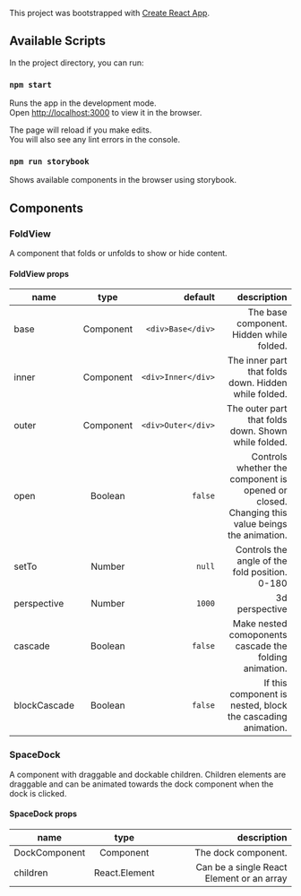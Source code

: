 This project was bootstrapped with [Create React App](https://github.com/facebook/create-react-app).

## Available Scripts

In the project directory, you can run:

### `npm start`

Runs the app in the development mode.<br>
Open [http://localhost:3000](http://localhost:3000) to view it in the browser.

The page will reload if you make edits.<br>
You will also see any lint errors in the console.

### `npm run storybook`
Shows available components in the browser using storybook.

## Components

### FoldView

A component that folds or unfolds to show or hide content.

#### FoldView props

| name         |   type    |            default |                                                                                   description |
| ------------ | :-------: | -----------------: | --------------------------------------------------------------------------------------------: |
| base         | Component |  `<div>Base</div>` |                                                      The base component. Hidden while folded. |
| inner        | Component | `<div>Inner</div>` |                                          The inner part that folds down. Hidden while folded. |
| outer        | Component | `<div>Outer</div>` |                                           The outer part that folds down. Shown while folded. |
| open         |  Boolean  |            `false` | Controls whether the component is opened or closed. Changing this value beings the animation. |
| setTo        |  Number   |             `null` |                                                Controls the angle of the fold position. 0-180 |
| perspective  |  Number   |             `1000` |                                                                                3d perspective |
| cascade      |  Boolean  |            `false` |                                        Make nested comoponents cascade the folding animation. |
| blockCascade |  Boolean  |            `false` |                                   If this component is nested, block the cascading animation. |

### SpaceDock

A component with draggable and dockable children.
Children elements are draggable and can be animated towards the dock component when the dock is clicked.

#### SpaceDock props

| name          |     type      |                               description |
| ------------- | :-----------: | ----------------------------------------: |
| DockComponent |   Component   |                       The dock component. |
| children      | React.Element | Can be a single React Element or an array |